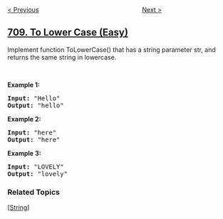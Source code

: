 <!--|This file generated by command(leetcode description); DO NOT EDIT.    |-->
<!--+----------------------------------------------------------------------+-->
<!--|@author    openset <openset.wang@gmail.com>                           |-->
<!--|@link      https://github.com/openset                                 |-->
<!--|@home      https://github.com/tonymontaro/leetcode-hints                        |-->
<!--+----------------------------------------------------------------------+-->

[< Previous](https://github.com/tonymontaro/leetcode-hints/tree/master/problems/insert-into-a-cyclic-sorted-list "Insert into a Cyclic Sorted List")
　　　　　　　　　　　　　　　　
[Next >](https://github.com/tonymontaro/leetcode-hints/tree/master/problems/random-pick-with-blacklist "Random Pick with Blacklist")

## [709. To Lower Case (Easy)](https://leetcode.com/problems/to-lower-case "转换成小写字母")

<p>Implement function ToLowerCase() that has a string parameter str, and returns the same string in lowercase.</p>

<p>&nbsp;</p>

<div>
<p><strong>Example 1:</strong></p>

<pre>
<strong>Input: </strong><span id="example-input-1-1">&quot;Hello&quot;</span>
<strong>Output: </strong><span id="example-output-1">&quot;hello&quot;</span>
</pre>

<div>
<p><strong>Example 2:</strong></p>

<pre>
<strong>Input: </strong><span id="example-input-2-1">&quot;here&quot;</span>
<strong>Output: </strong><span id="example-output-2">&quot;here&quot;</span>
</pre>

<div>
<p><strong>Example 3:</strong></p>

<pre>
<strong>Input: </strong><span id="example-input-3-1">&quot;LOVELY&quot;</span>
<strong>Output: </strong><span id="example-output-3">&quot;lovely&quot;</span>
</pre>
</div>
</div>
</div>

### Related Topics
  [[String](https://github.com/tonymontaro/leetcode-hints/tree/master/tag/string/README.md)]
